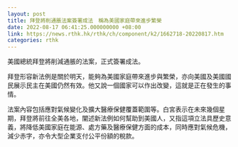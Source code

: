 ```yaml
---
layout: post
title: 拜登將削通脹法案簽署成法　稱為美國家庭帶來進步繁榮
date: 2022-08-17 06:41:25.000000000 +08:00
link: https://news.rthk.hk/rthk/ch/component/k2/1662718-20220817.htm
categories: rthk
---
```


美國總統拜登將削減通脹的法案，正式簽署成法。

拜登形容新法例是關於明天，能夠為美國家庭帶來進步與繁榮，亦向美國及美國國民展示民主在美國仍然有效。他又說一個國家可以作出改變，這就是正在發生的事情。

法案內容包括應對氣候變化及擴大醫療保健覆蓋範圍等。白宮表示在未來幾個星期，拜登將前往全美各地，闡述新法例如何幫助到美國人，又指這項立法具歷史意義，將降低美國家庭在能源、處方藥及醫療保健方面的成本，同時應對氣候危機，減少赤字，亦令大型企業支付公平份額的稅款。
